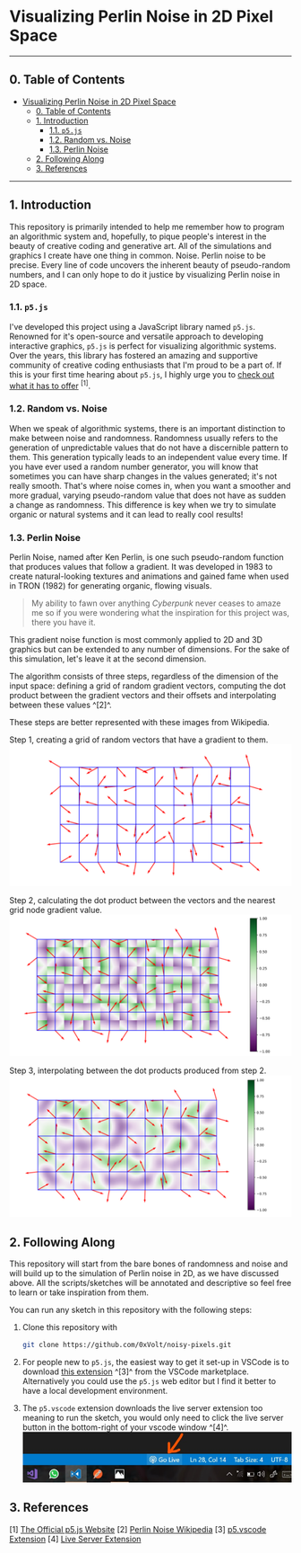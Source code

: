 # Visualizing Perlin Noise in 2D Pixel Space

---

## 0. Table of Contents
- [Visualizing Perlin Noise in 2D Pixel Space](#visualizing-perlin-noise-in-2d-pixel-space)
  - [0. Table of Contents](#0-table-of-contents)
  - [1. Introduction](#1-introduction)
    - [1.1. `p5.js`](#11-p5js)
    - [1.2. Random vs. Noise](#12-random-vs-noise)
    - [1.3. Perlin Noise](#13-perlin-noise)
  - [2. Following Along](#2-following-along)
  - [3. References](#3-references)

---

## 1. Introduction

This repository is primarily intended to help me remember how to program an algorithmic system and, hopefully, to pique people's interest in the beauty of creative coding and generative art. All of the simulations and graphics I create have one thing in common. Noise. Perlin noise to be precise. Every line of code uncovers the inherent beauty of pseudo-random numbers, and I can only hope to do it justice by visualizing Perlin noise in 2D space.

### 1.1. `p5.js`

I've developed this project using a JavaScript library named `p5.js`. Renowned for it's open-source and versatile approach to developing interactive graphics, `p5.js` is perfect for visualizing algorithmic systems. Over the years, this library has fostered an amazing and supportive community of creative coding enthusiasts that I'm proud to be a part of. If this is your first time hearing about `p5.js`, I highly urge you to [check out what it has to offer](https://p5js.org/) <sup>[1]</sup>. 

### 1.2. Random vs. Noise

When we speak of algorithmic systems, there is an important distinction to make between noise and randomness. Randomness usually refers to the generation of unpredictable values that do not have a discernible pattern to them. This generation typically leads to an independent value every time. If you have ever used a random number generator, you will know that sometimes you can have sharp changes in the values generated; it's not really smooth. That's where noise comes in, when you want a smoother and more gradual, varying pseudo-random value that does not have as sudden a change as randomness. This difference is key when we try to simulate organic or natural systems and it can lead to really cool results! 

### 1.3. Perlin Noise

Perlin Noise, named after Ken Perlin, is one such pseudo-random function that produces values that follow a gradient. It was developed in 1983 to create natural-looking textures and animations and gained fame when used in TRON (1982) for generating organic, flowing visuals. 

> My ability to fawn over anything *Cyberpunk* never ceases to amaze me so if you were wondering what the inspiration for this project was, there you have it.

This gradient noise function is most commonly applied to 2D and 3D graphics but can be extended to any number of dimensions. For the sake of this simulation, let's leave it at the second dimension. 

The algorithm consists of three steps, regardless of the dimension of the input space: defining a grid of random gradient vectors, computing the dot product between the gradient vectors and their offsets and interpolating between these values ^[2]^.

These steps are better represented with these images from Wikipedia.

Step 1, creating a grid of random vectors that have a gradient to them.
![](./assets/1-PerlinNoiseGradientGrid.svg.png)

Step 2, calculating the dot product between the vectors and the nearest grid node gradient value.
![](./assets/2-PerlinNoiseDotProducts.svg.png)

Step 3, interpolating between the dot products produced from step 2.
![](./assets/3-PerlinNoiseInterpolated.svg.png)

## 2. Following Along

This repository will start from the bare bones of randomness and noise and will build up to the simulation of Perlin noise in 2D, as we have discussed above. All the scripts/sketches will be annotated and descriptive so feel free to learn or take inspiration from them.

You can run any sketch in this repository with the following steps:

1. Clone this repository with 
   ```bash
   git clone https://github.com/0xVolt/noisy-pixels.git
   ```

2. For people new to `p5.js`, the easiest way to get it set-up in VSCode is to download [this extension](https://marketplace.visualstudio.com/items?itemName=samplavigne.p5-vscode) ^[3]^ from the VSCode marketplace. Alternatively you could use the `p5.js` web editor but I find it better to have a local development environment.  

3. The `p5.vscode` extension downloads the live server extension too meaning to run the sketch, you would only need to click the live server button in the bottom-right of your vscode window ^[4]^.
   ![](./assets/4-vscode-live-server-statusbar-3.jpg)

## 3. References
[1] [The Official p5.js Website](https://p5js.org/)
[2] [Perlin Noise Wikipedia](https://en.wikipedia.org/wiki/Perlin_noise)
[3] [p5.vscode Extension](https://marketplace.visualstudio.com/items?itemName=samplavigne.p5-vscode)
[4] [Live Server Extension](https://marketplace.visualstudio.com/items?itemName=ritwickdey.LiveServer)